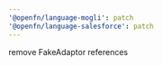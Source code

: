 ```yaml
---
'@openfn/language-mogli': patch
'@openfn/language-salesforce': patch
---
```


remove FakeAdaptor references
